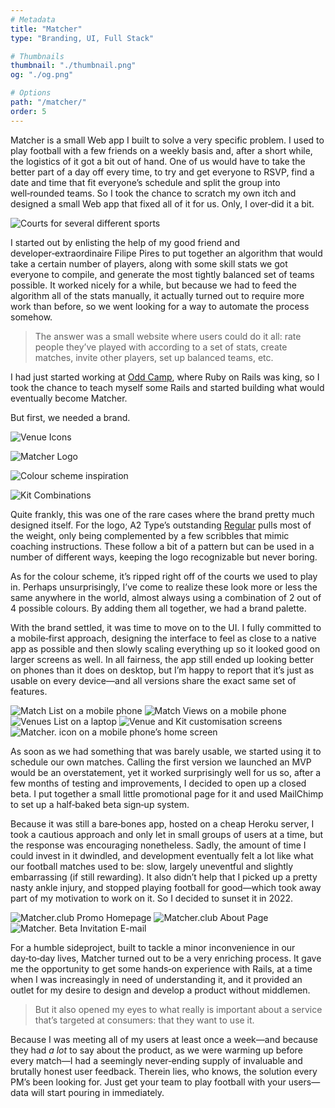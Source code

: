 ```yaml
---
# Metadata
title: "Matcher"
type: "Branding, UI, Full Stack"

# Thumbnails
thumbnail: "./thumbnail.png"
og: "./og.png"

# Options
path: "/matcher/"
order: 5
---
```


<article role="article">

Matcher is a small Web app I built to solve a very specific problem. I used to play football with a few friends on a weekly basis and, after a short while, the logistics of it got a bit out of hand. One of us would have to take the better part of a day off every time, to try and get everyone to RSVP, find a date and time that fit everyone’s schedule and split the group into well‑rounded teams. So I took the chance to scratch my own itch and designed a small Web app that fixed all of it for us. Only, I over‑did it a bit.

</article>

![Courts for several different sports](images/courts.jpg)

<article role="article">

I started out by enlisting the help of my good friend and developer‑extraordinaire Filipe Pires to put together an algorithm that would take a certain number of players, along with some skill stats we got everyone to compile, and generate the most tightly balanced set of teams possible. It worked nicely for a while, but because we had to feed the algorithm all of the stats manually, it actually turned out to require more work than before, so we went looking for a way to automate the process somehow.

> The answer was a small website where users could do it all: rate people they’ve played with according to a set of stats, create matches, invite other players, set up balanced teams, etc.

I had just started working at [Odd Camp](https://www.odd.camp/), where Ruby on Rails was king, so I took the chance to teach myself some Rails and started building what would eventually become Matcher.

But first, we needed a brand.

</article>

![Venue Icons](images/venues@2x.png)

![Matcher Logo](images/logos@2x.png)

![Colour scheme inspiration](images/colours@2x.png)

![Kit Combinations](images/kits@2x.png)

<article role="article">

Quite frankly, this was one of the rare cases where the brand pretty much designed itself. For the logo, A2 Type’s outstanding [Regular](https://www.a2-type.co.uk/regular) pulls most of the weight, only being complemented by a few scribbles that mimic coaching instructions. These follow a bit of a pattern but can be used in a number of different ways, keeping the logo recognizable but never boring.

As for the colour scheme, it’s ripped right off of the courts we used to play in. Perhaps unsurprisingly, I’ve come to realize these look more or less the same anywhere in the world, almost always using a combination of 2 out of 4 possible colours. By adding them all together, we had a brand palette.

With the brand settled, it was time to move on to the UI. I fully committed to a mobile‑first approach, designing the interface to feel as close to a native app as possible and then slowly scaling everything up so it looked good on larger screens as well. In all fairness, the app still ended up looking better on phones than it does on desktop, but I’m happy to report that it’s just as usable on every device—and all versions share the exact same set of features.

</article>

![Match List on a mobile phone](images/phone_matches@2x.png)
![Match Views on a mobile phone](images/phone_misc@2x.png)
![Venues List on a laptop](images/macbook@2x.png)
![Venue and Kit customisation screens](images/customisation@2x.png)
![Matcher. icon on a mobile phone’s home screen](images/phone_icon@2x.png)

<article role="article">

As soon as we had something that was barely usable, we started using it to schedule our own matches. Calling the first version we launched an MVP would be an overstatement, yet it worked surprisingly well for us so, after a few months of testing and improvements, I decided to open up a closed beta. I put together a small little promotional page for it and used MailChimp to set up a half‑baked beta sign‑up system.

Because it was still a bare‑bones app, hosted on a cheap Heroku server, I took a cautious approach and only let in small groups of users at a time, but the response was encouraging nonetheless. Sadly, the amount of time I could invest in it dwindled, and development eventually felt a lot like what our football matches used to be: slow, largely uneventful and slightly embarrassing (if still rewarding). It also didn’t help that I picked up a pretty nasty ankle injury, and stopped playing football for good—which took away part of my motivation to work on it. So I decided to sunset it in 2022.

</article>

![Matcher.club Promo Homepage](images/promo-page1@2x.png)
![Matcher.club About Page](images/promo-page2@2x.png)
![Matcher. Beta Invitation E-mail](images/invite@2x.png)

<article role="article">

For a humble sideproject, built to tackle a minor inconvenience in our day‑to‑day lives, Matcher turned out to be a very enriching process. It gave me the opportunity to get some hands‑on experience with Rails, at a time when I was increasingly in need of understanding it, and it provided an outlet for my desire to design and develop a product without middlemen.

> But it also opened my eyes to what really is important about a service that’s targeted at consumers: that they want to use it.

Because I was meeting all of my users at least once a week—and because they had *a lot* to say about the product, as we were warming up before every match—I had a seemingly never‑ending supply of invaluable and brutally honest user feedback. Therein lies, who knows, the solution every PM’s been looking for. Just get your team to play football with your users—data will start pouring in immediately.

</article>